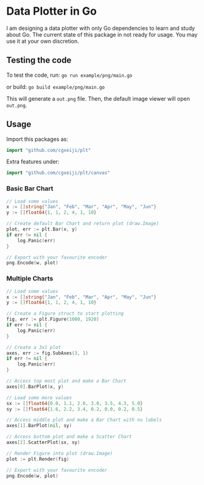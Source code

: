 # Data Plotter in Go
I am designing a data plotter with only Go dependencies to learn and study about Go.
The current state of this package in not ready for usage. You may use it at your own discretion.

## Testing the code
To test the code, run:
`go run example/png/main.go`

or build:
`go build example/png/main.go`

This will generate a `out.png` file.
Then, the default image viewer will open `out.png`.

## Usage
Import this packages as:
```go
import "github.com/cgxeiji/plt"
```

Extra features under:
```go
import "github.com/cgxeiji/plt/canvas"
```

### Basic Bar Chart

```go
// Load some values
x := []string{"Jan", "Feb", "Mar", "Apr", "May", "Jun"}
y := []float64{1, 1, 2, 4, 1, 10}

// Create default Bar Chart and return plot (draw.Image)
plot, err := plt.Bar(x, y)
if err != nil {
	log.Panic(err)
}

// Export with your favourite encoder
png.Encode(w, plot)
```

### Multiple Charts

```go
// Load some values
x := []string{"Jan", "Feb", "Mar", "Apr", "May", "Jun"}
y := []float64{1, 1, 2, 4, 1, 10}

// Create a Figure struct to start plotting
fig, err := plt.Figure(1080, 1920)
if err != nil {
	log.Panic(err)
}

// Create a 3x1 plot
axes, err := fig.SubAxes(3, 1)
if err != nil {
	log.Panic(err)
}

// Access top most plot and make a Bar Chart
axes[0].BarPlot(x, y)

// Load some more values
sx := []float64{0.0, 1.1, 2.0, 3.0, 3.5, 4.3, 5.0}
sy := []float64{1.6, 2.2, 3.4, 0.2, 0.0, 0.2, 0.5}

// Access middle plot and make a Bar Chart with no labels
axes[1].BarPlot(nil, sy)

// Access bottom plot and make a Scatter Chart
axes[2].ScatterPlot(sx, sy)

// Render Figure into plot (draw.Image)
plot := plt.Render(fig)

// Export with your favourite encoder
png.Encode(w, plot)
```
